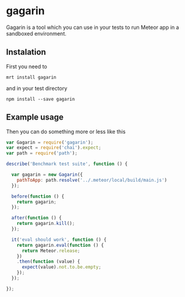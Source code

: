 # gagarin

Gagarin is a tool which you can use in your tests to run Meteor app in a sandboxed environment.

## Instalation

First you need to
```
mrt install gagarin
```
and in your test directory
```
npm install --save gagarin
```

## Example usage

Then you can do something more or less like this

```javascript
var Gagarin = require('gagarin');
var expect = require('chai').expect;
var path = require('path');

describe('Benchmark test suite', function () {

  var gagarin = new Gagarin({
    pathToApp: path.resolve('../.meteor/local/build/main.js')
  });

  before(function () {
    return gagarin;
  });

  after(function () {
    return gagarin.kill();
  });

  it('eval should work', function () {
    return gagarin.eval(function () {
      return Meteor.release;
    })
    .then(function (value) {
      expect(value).not.to.be.empty;
    });
  });

});
```
